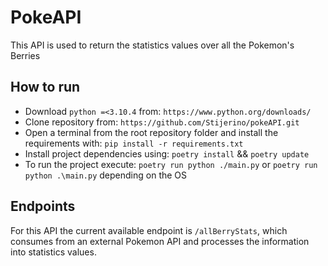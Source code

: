 # PokeAPI

This API is used to return the statistics values over all the Pokemon's Berries

## How to run

* Download `python =<3.10.4` from: `https://www.python.org/downloads/`
* Clone repository from: `https://github.com/Stijerino/pokeAPI.git`
* Open a terminal from the root repository folder and install the requirements with: `pip install -r requirements.txt`
* Install project dependencies using: `poetry install` && `poetry update`
* To run the project execute: `poetry run python ./main.py` or `poetry run python .\main.py` depending on the OS

## Endpoints

For this API the current available endpoint is `/allBerryStats`, which consumes 
from an external Pokemon API and processes the information into statistics values.